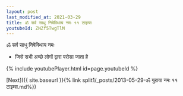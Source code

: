 ```yaml
---
layout: post
last_modified_at: 2021-03-29
title: ॐ सर्व साधु निषेविथाय नमः ११ टाइम्स
youtubeId: ZNZf5TwgTlM
---
```

 
 
 ॐ सर्व साधु निषेविथाय नमः  
 
 -  जिसे सभी अच्छे लोगों द्वारा परोसा जाता है 
 
  
 
  
 
 
 
 
 
 


{% include youtubePlayer.html id=page.youtubeId %}
 
[Next]({{ site.baseurl }}{% link  split1/_posts/2013-05-29-ॐ गुहाया नमः ११ टाइम्स.md%})
 
